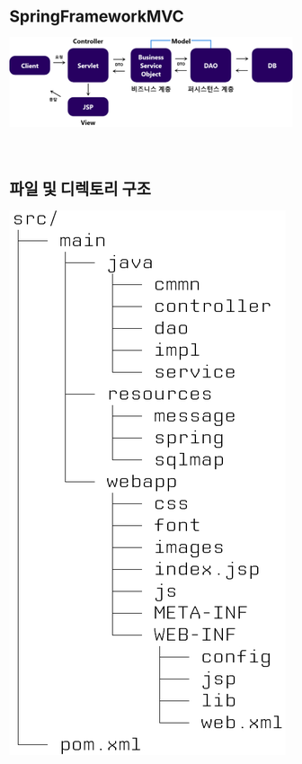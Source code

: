 <h1>SpringFrameworkMVC</h1>

![alt text](https://github.com/kimtaekhan/web_img/blob/master/SpringFrameworkMVC/SpringFrameworkMVC.png?raw=true)

<br><br>
<h1>파일 및 디렉토리 구조</h1>

![alt text](https://github.com/kimtaekhan/web_img/blob/master/SpringFrameworkMVC/구조.jpg?raw=true)
